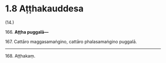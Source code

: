 # 1.8 Aṭṭhakauddesa

(14.)

166\. **Aṭṭha puggalā—**

167\. Cattāro maggasamaṅgino, cattāro phalasamaṅgino puggalā.

---

168\. Aṭṭhakaṃ.
